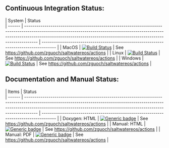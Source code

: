 



Continuous Integration Status:
------------------------

| System | Status                                                                                                                                                                                                                                           
| ------ | ------------------------------------------------------------------------------------------------------------------------------------------------------------------------------------------------------------------------------------------------ | ------------------------------------------------------------------------------------- |
| MacOS  | [![Build Status](https://github.com/zguoch/saltwatereos/actions/workflows/.github/workflows/macos.yml/badge.svg)](https://github.com/zguoch/saltwatereos/actions?query=workflow%3AMacOS)                                                                                                        | See https://github.com/zguoch/saltwatereos/actions                                                        |
| Linux  | [![Build Status](https://github.com/zguoch/saltwatereos/actions/workflows/.github/workflows/ubuntu.yml/badge.svg)](https://github.com/zguoch/saltwatereos/actions?query=workflow%3AUbuntu)                                                                                                                | See https://github.com/zguoch/saltwatereos/actions                                                        |
| Windows  | [![Build Status](https://github.com/zguoch/saltwatereos/actions/workflows/.github/workflows/windows.yml/badge.svg)](https://github.com/zguoch/saltwatereos/actions?query=workflow%3AWindows)                                                                                           | See https://github.com/zguoch/saltwatereos/actions                                          |

Documentation and Manual Status:
------------------------

| Items | Status                                                                                                                                                                                                                                           
| ------ | ------------------------------------------------------------------------------------------------------------------------------------------------------------------------------------------------------------------------------------------------ | ------------------------------------------------------------------------------------- |
| Doxygen: HTML  | [![Generic badge](https://img.shields.io/badge/Doxygen-Documentation-<COLOR>.svg)](https://hydrothermal-openfoam.gitlab.io/saltwatereos/)                                                                                                      | See https://github.com/zguoch/saltwatereos/actions                                                        |
| Manual: HTML  | [![Generic badge](https://img.shields.io/badge/Online-Manual-<COLOR>.svg)](https://hydrothermal-openfoam.gitlab.io/saltwatereos/manual/)                                                                                                             | See https://github.com/zguoch/saltwatereos/actions                                                        |
| Manual: PDF  | [![Generic badge](https://img.shields.io/badge/Online-Manual-<COLOR>.svg)](https://hydrothermal-openfoam.gitlab.io/saltwatereos/manual/)                                                                                                             | See https://github.com/zguoch/saltwatereos/actions                                                        |
